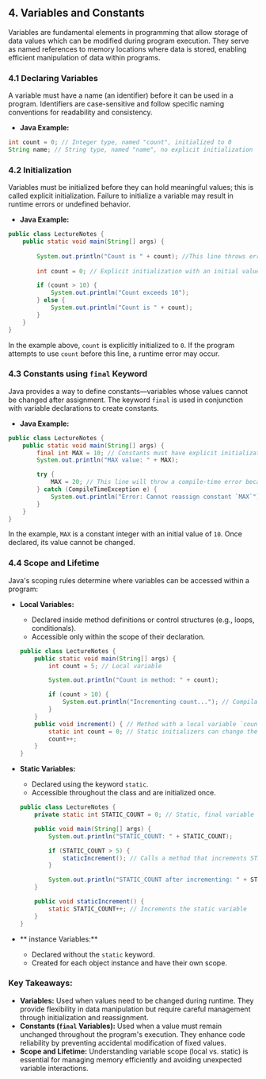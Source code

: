 ## 4. Variables and Constants

Variables are fundamental elements in programming that allow storage of data values which can be modified
during program execution. They serve as named references to memory locations where data is stored,
enabling efficient manipulation of data within programs.

### 4.1 Declaring Variables

A variable must have a name (an identifier) before it can be used in a program. Identifiers are
case-sensitive and follow specific naming conventions for readability and consistency.

- **Java Example:**
```java
int count = 0; // Integer type, named "count", initialized to 0
String name; // String type, named "name", no explicit initialization
```

### 4.2 Initialization

Variables must be initialized before they can hold meaningful values; this is called explicit
initialization. Failure to initialize a variable may result in runtime errors or undefined behavior.

- **Java Example:**
```java
public class LectureNotes {
    public static void main(String[] args) {
        
        System.out.println("Count is " + count); //This line throws error
        
        int count = 0; // Explicit initialization with an initial value

        if (count > 10) {
            System.out.println("Count exceeds 10");
        } else {
            System.out.println("Count is " + count);
        }
    }
}
```

In the example above, `count` is explicitly initialized to `0`. If the program attempts to use `count`
before this line, a runtime error may occur.

### 4.3 Constants using `final` Keyword

Java provides a way to define constants—variables whose values cannot be changed after assignment. The
keyword `final` is used in conjunction with variable declarations to create constants.

- **Java Example:**
```java
public class LectureNotes {
    public static void main(String[] args) {
        final int MAX = 10; // Constants must have explicit initialization
        System.out.println("MAX value: " + MAX);

        try {
            MAX = 20; // This line will throw a compile-time error because `MAX` is declared as `final`
        } catch (CompileTimeException e) {
            System.out.println("Error: Cannot reassign constant `MAX`");
        }
    }
}
```

In the example, `MAX` is a constant integer with an initial value of `10`. Once declared, its value cannot
be changed.

### 4.4 Scope and Lifetime

Java's scoping rules determine where variables can be accessed within a program:

- **Local Variables:**
  - Declared inside method definitions or control structures (e.g., loops, conditionals).
  - Accessible only within the scope of their declaration.

  ```java
  public class LectureNotes {
      public static void main(String[] args) {
          int count = 5; // Local variable

          System.out.println("Count in method: " + count);

          if (count > 10) {
              System.out.println("Incrementing count..."); // Compilation error
          }
      }
      public void increment() { // Method with a local variable `count`
          static int count = 0; // Static initializers can change the value of a static variable
          count++;
      }
  }
  ```

- **Static Variables:**
  - Declared using the keyword `static`.
  - Accessible throughout the class and are initialized once.

  ```java
  public class LectureNotes {
      private static int STATIC_COUNT = 0; // Static, final variable

      public void main(String[] args) {
          System.out.println("STATIC_COUNT: " + STATIC_COUNT);

          if (STATIC_COUNT > 5) {
              staticIncrement(); // Calls a method that increments STATIC_COUNT
          }

          System.out.println("STATIC_COUNT after incrementing: " + STATIC_COUNT);
      }

      public void staticIncrement() {
          static STATIC_COUNT++; // Increments the static variable
      }
  }
  ```

- ** instance Variables:**
  - Declared without the `static` keyword.
  - Created for each object instance and have their own scope.

### Key Takeaways:
- **Variables:** Used when values need to be changed during runtime. They provide flexibility in data
manipulation but require careful management through initialization and reassignment.
- **Constants (`final` Variables):** Used when a value must remain unchanged throughout the program's
execution. They enhance code reliability by preventing accidental modification of fixed values.
- **Scope and Lifetime:** Understanding variable scope (local vs. static) is essential for managing memory
efficiently and avoiding unexpected variable interactions.

